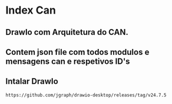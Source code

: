 # Index Can

## DrawIo com Arquitetura do CAN.
## Contem json file com todos modulos e mensagens can e respetivos ID's

## Intalar DrawIo
```
https://github.com/jgraph/drawio-desktop/releases/tag/v24.7.5
```
